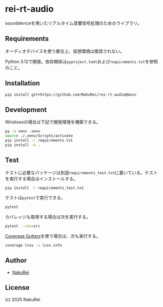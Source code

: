 # rei-rt-audio

sounddeviceを用いたリアルタイム音響信号処理のためのライブラリ。

## Requirements

オーディオデバイスを使う都合上、仮想環境は推奨されない。

Python 3.12で開発。依存関係は`pyproject.toml`および`requirements.txt`を参照のこと。

## Installation

```sh
pip install git+https://github.com/NakuRei/rei-rt-audio@main
```

## Development

Windowsの場合は下記で開発環境を構築できる。

```sh
py -m venv .venv
source ./.venv/Scripts/activate
pip install -r requirements.txt
pip install -e .
```

## Test

テストに必要なパッケージは別途`requirements_test.txt`に書いている。テストを実行する場合はインストールする。

```sh
pip install -r requirements_test.txt
```


テストは`pytest`で実行できる。

```sh
pytest
```

カバレッジも取得する場合は次を実行する。

```sh
pytest --cov=src
```

[Coverage Gutters](https://marketplace.visualstudio.com/items/?itemName=ryanluker.vscode-coverage-gutters)を使う場合は、次も実行する。

```sh
coverage lcov -o lcov.info
```

## Author

- [NakuRei](https://github.com/NakuRei)

## License

(c) 2025 NakuRei
